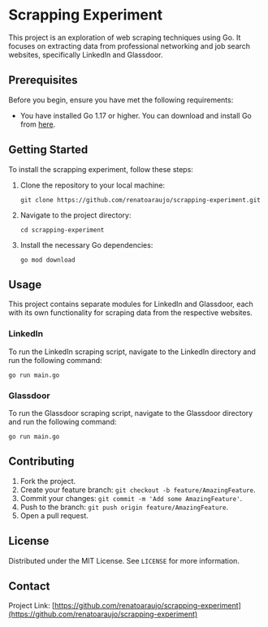 # Scrapping Experiment

This project is an exploration of web scraping techniques using Go. It focuses on extracting data from professional networking and job search websites, specifically LinkedIn and Glassdoor.

## Prerequisites

Before you begin, ensure you have met the following requirements:

- You have installed Go 1.17 or higher. You can download and install Go from [here](https://golang.org/dl/).

## Getting Started

To install the scrapping experiment, follow these steps:

1. Clone the repository to your local machine:
   ```
   git clone https://github.com/renatoaraujo/scrapping-experiment.git
   ```

2. Navigate to the project directory:
   ```
   cd scrapping-experiment
   ```

3. Install the necessary Go dependencies:
   ```
   go mod download
   ```

## Usage

This project contains separate modules for LinkedIn and Glassdoor, each with its own functionality for scraping data from the respective websites.

### LinkedIn

To run the LinkedIn scraping script, navigate to the LinkedIn directory and run the following command:
```
go run main.go
```

### Glassdoor

To run the Glassdoor scraping script, navigate to the Glassdoor directory and run the following command:
```
go run main.go
```

## Contributing

1. Fork the project.
2. Create your feature branch: `git checkout -b feature/AmazingFeature`.
3. Commit your changes: `git commit -m 'Add some AmazingFeature'`.
4. Push to the branch: `git push origin feature/AmazingFeature`.
5. Open a pull request.

## License

Distributed under the MIT License. See `LICENSE` for more information.

## Contact

Project Link: [https://github.com/renatoaraujo/scrapping-experiment](https://github.com/renatoaraujo/scrapping-experiment)
